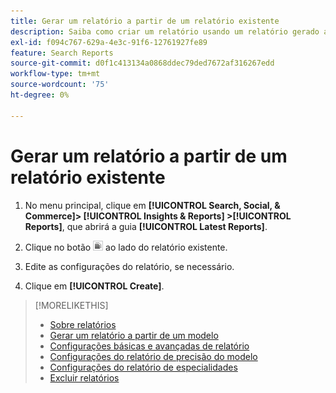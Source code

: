 ```yaml
---
title: Gerar um relatório a partir de um relatório existente
description: Saiba como criar um relatório usando um relatório gerado anteriormente.
exl-id: f094c767-629a-4e3c-91f6-12761927fe89
feature: Search Reports
source-git-commit: d0f1c413134a0868ddec79ded7672af316267edd
workflow-type: tm+mt
source-wordcount: '75'
ht-degree: 0%

---
```


# Gerar um relatório a partir de um relatório existente

1. No menu principal, clique em **[!UICONTROL Search, Social, & Commerce]> [!UICONTROL Insights & Reports] >[!UICONTROL Reports]**, que abrirá a guia **[!UICONTROL Latest Reports]**.

1. Clique no botão ![Criar Semelhante](/help/search-social-commerce/assets/create-similar.png "Criar Semelhante") ao lado do relatório existente.

1. Edite as configurações do relatório, se necessário.

1. Clique em **[!UICONTROL Create]**.

>[!MORELIKETHIS]
>
>* [Sobre relatórios](/help/search-social-commerce/reports/report-about.md)
>* [Gerar um relatório a partir de um modelo](/help/search-social-commerce/reports/management/report-generate-from-template.md)
>* [Configurações básicas e avançadas de relatório](/help/search-social-commerce/reports/management/basic-advanced/basic-advanced-report-settings.md)
>* [Configurações do relatório de precisão do modelo](/help/search-social-commerce/reports/management/model-accuracy/model-accuracy-report-settings.md)
>* [Configurações do relatório de especialidades](/help/search-social-commerce/reports/management/specialty/specialty-report-settings.md)
>* [Excluir relatórios](/help/search-social-commerce/reports/management/report-delete.md)
